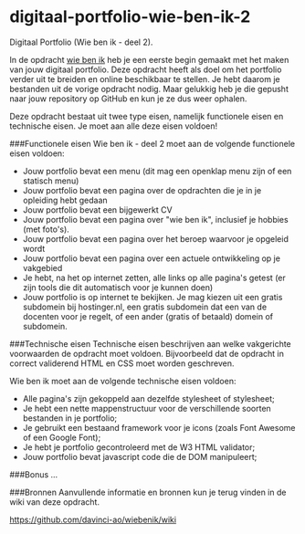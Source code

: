 # digitaal-portfolio-wie-ben-ik-2
Digitaal Portfolio (Wie ben ik - deel 2).

In de opdracht [wie ben ik](https://github.com/davinci-ao/wie-ben-ik) heb je een eerste begin gemaakt met het maken van jouw digitaal portfolio. Deze opdracht heeft als doel om het portfolio verder uit te breiden en online beschikbaar te stellen. Je hebt daarom je bestanden uit de vorige opdracht nodig. Maar gelukkig heb je die gepusht naar jouw repository op GitHub en kun je ze dus weer ophalen.

Deze opdracht bestaat uit twee type eisen, namelijk functionele eisen en technische eisen. Je moet aan alle deze eisen voldoen!

###Functionele eisen
Wie ben ik - deel 2 moet aan de volgende functionele eisen voldoen:
* Jouw portfolio bevat een menu (dit mag een openklap menu zijn of een statisch menu)
* Jouw portfolio bevat een pagina over de opdrachten die je in je opleiding hebt gedaan
* Jouw portfolio bevat een bijgewerkt CV
* Jouw portfolio bevat een pagina over "wie ben ik", inclusief je hobbies (met foto's).
* Jouw portfolio bevat een pagina over het beroep waarvoor je opgeleid wordt
* Jouw portfolio bevat een pagina over een actuele ontwikkeling op je vakgebied
* Je hebt, na het op internet zetten, alle links op alle pagina's getest (er zijn tools die dit automatisch voor je kunnen doen)
* Jouw portfolio is op internet te bekijken. Je mag kiezen uit een gratis subdomein bij hostinger.nl, een gratis subdomein dat een van de docenten voor je regelt, of een ander (gratis of betaald) domein of subdomein.

###Technische eisen
Technische eisen beschrijven aan welke vakgerichte voorwaarden de opdracht moet voldoen. Bijvoorbeeld dat de opdracht in correct validerend HTML en CSS moet worden geschreven. 

Wie ben ik moet aan de volgende technische eisen voldoen:
* Alle pagina's zijn gekoppeld aan dezelfde stylesheet of stylesheet;
* Je hebt een nette mappenstructuur voor de verschillende soorten bestanden in je portfolio;
* Je gebruikt een bestaand framework voor je icons (zoals Font Awesome of een Google Font);
* Je hebt je portfolio gecontroleerd met de W3 HTML validator;
* Jouw portfolio bevat javascript code die de DOM manipuleert;

###Bonus
...

###Bronnen
Aanvullende informatie en bronnen kun je terug vinden in de wiki van deze opdracht.

https://github.com/davinci-ao/wiebenik/wiki
